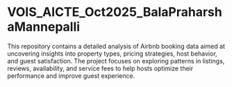 # VOIS_AICTE_Oct2025_BalaPraharshaMannepalli
This repository contains a detailed analysis of Airbnb booking data aimed at uncovering insights into property types, pricing strategies, host behavior, and guest satisfaction. The project focuses on exploring patterns in listings, reviews, availability, and service fees to help hosts optimize their performance and improve guest experience.
